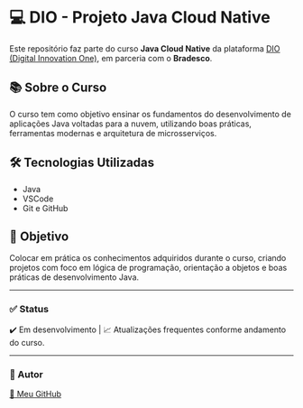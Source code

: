 # 💻 DIO - Projeto Java Cloud Native

Este repositório faz parte do curso **Java Cloud Native** da plataforma [DIO (Digital Innovation One)](https://www.dio.me/), em parceria com o **Bradesco**.

## 📚 Sobre o Curso

O curso tem como objetivo ensinar os fundamentos do desenvolvimento de aplicações Java voltadas para a nuvem, utilizando boas práticas, ferramentas modernas e arquitetura de microsserviços.

## 🛠️ Tecnologias Utilizadas

- Java
- VSCode
- Git e GitHub

## 🚀 Objetivo

Colocar em prática os conhecimentos adquiridos durante o curso, criando projetos com foco em lógica de programação, orientação a objetos e boas práticas de desenvolvimento Java.

---

### ✅ Status

✔️ Em desenvolvimento | 📈 Atualizações frequentes conforme andamento do curso.

---

### 📌 Autor

[🔗 Meu GitHub](https://github.com/ViniciusBorgesdeAraujo)

